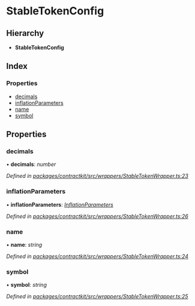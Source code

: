 # StableTokenConfig

## Hierarchy

* **StableTokenConfig**

## Index

### Properties

* [decimals](../interfaces/_wrappers_stabletokenwrapper_.stabletokenconfig.md#decimals)
* [inflationParameters](../interfaces/_wrappers_stabletokenwrapper_.stabletokenconfig.md#inflationparameters)
* [name](../interfaces/_wrappers_stabletokenwrapper_.stabletokenconfig.md#name)
* [symbol](../interfaces/_wrappers_stabletokenwrapper_.stabletokenconfig.md#symbol)

## Properties

### decimals

• **decimals**: _number_

_Defined in_ [_packages/contractkit/src/wrappers/StableTokenWrapper.ts:23_](https://github.com/celo-org/celo-monorepo/blob/master/packages/contractkit/src/wrappers/StableTokenWrapper.ts#L23)

### inflationParameters

• **inflationParameters**: [_InflationParameters_](../interfaces/_wrappers_stabletokenwrapper_.inflationparameters.md)

_Defined in_ [_packages/contractkit/src/wrappers/StableTokenWrapper.ts:26_](https://github.com/celo-org/celo-monorepo/blob/master/packages/contractkit/src/wrappers/StableTokenWrapper.ts#L26)

### name

• **name**: _string_

_Defined in_ [_packages/contractkit/src/wrappers/StableTokenWrapper.ts:24_](https://github.com/celo-org/celo-monorepo/blob/master/packages/contractkit/src/wrappers/StableTokenWrapper.ts#L24)

### symbol

• **symbol**: _string_

_Defined in_ [_packages/contractkit/src/wrappers/StableTokenWrapper.ts:25_](https://github.com/celo-org/celo-monorepo/blob/master/packages/contractkit/src/wrappers/StableTokenWrapper.ts#L25)

